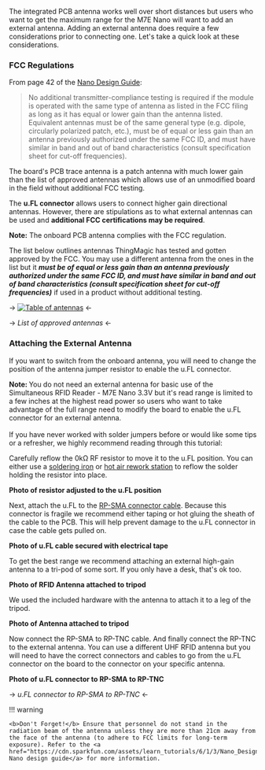 The integrated PCB antenna works well over short distances but users who want to get the maximum range for the M7E Nano will want to add an external antenna. Adding an external antenna does require a few considerations prior to connecting one. Let's take a quick look at these considerations. 

### FCC Regulations

From page 42 of the [Nano Design Guide](https://cdn.sparkfun.com/assets/learn_tutorials/6/1/3/Nano_Design_Guide_rev01E.pdf):

<blockquote>No additional transmitter-compliance testing is required if the module is operated with the same type of antenna as listed in the FCC filing as long as it has equal or lower gain than the antenna listed. Equivalent antennas must be of the same general type (e.g. dipole, circularly polarized patch, etc.), must be of equal or less gain than an antenna previously authorized under the same FCC ID, and must have similar in band and out of band characteristics (consult specification sheet for cut-off frequencies).</blockquote>

The board's PCB trace antenna is a patch antenna with much lower gain than the list of approved antennas which allows use of an unmodified board in the field without additional FCC testing.

The **u.FL connector** allows users to connect higher gain directional antennas. However, there are stipulations as to what external antennas can be used and **additional FCC certifications may be required**. 

<div class="alert alert-info">
    <b>Note:</b> The onboard PCB antenna complies with the FCC regulation.
</div>

The list below outlines antennas ThingMagic has tested and gotten approved by the FCC. You may use a different antenna from the ones in the list but it <b><i>must be of equal or less gain than an antenna previously authorized under the same FCC ID, and must have similar in band and out of band characteristics (consult specification sheet for cut-off frequencies)</i></b> if used in a product without additional testing.

-> [![Table of antennas](https://cdn.sparkfun.com/r/600-600/assets/learn_tutorials/6/1/3/List_of_Antennas.jpg)](https://cdn.sparkfun.com/assets/learn_tutorials/6/1/3/List_of_Antennas.jpg) <-

-> *List of approved antennas* <-

### Attaching the External Antenna

If you want to switch from the onboard antenna, you will need to change the position of the antenna jumper resistor to enable the u.FL connector.

 <div class="alert alert-info"><b>Note: </b> You do not need an external antenna for basic use of the Simultaneous RFID Reader - M7E Nano 3.3V but it's read range is limited to a few inches at the highest read power so users who want to take advantage of the full range need to modify the board to enable the u.FL connector for an external antenna. 
<br>
</br>
If you have never worked with solder jumpers before or would like some tips or a refresher, we highly recommend reading through this tutorial:
<!-- tutorial_big(664) -->
 </div>

Carefully reflow the 0k&ohm; RF resistor to move it to the u.FL position. You can either use a [soldering iron]() or [hot air rework station]() to reflow the solder holding the resistor into place.

**Photo of resistor adjusted to the u.FL position**

Next, attach the u.FL to the [RP-SMA connector cable](https://www.sparkfun.com/products/662). Because this connector is fragile we recommend either taping or hot gluing the sheath of the cable to the PCB. This will help prevent damage to the u.FL connector in case the cable gets pulled on.

**Photo of u.FL cable secured with electrical tape**

To get the best range we recommend attaching an external high-gain antenna to a tri-pod of some sort. If you only have a desk, that's ok too.

**Photo of RFID Antenna attached to tripod**

We used the included hardware with the antenna to attach it to a leg of the tripod. 

**Photo of Antenna attached to tripod**

Now connect the RP-SMA to RP-TNC cable. And finally connect the RP-TNC to the external antenna. You can use a different UHF RFID antenna but you will need to have the correct connectors and cables to go from the u.FL connector on the board to the connector on your specific antenna.

**Photo of u.FL connector to RP-SMA to RP-TNC**

-> *u.FL connector to RP-SMA to RP-TNC* <-


!!! warning

    <b>Don't Forget!</b> Ensure that personnel do not stand in the radiation beam of the antenna unless they are more than 21cm away from the face of the antenna (to adhere to FCC limits for long-term exposure). Refer to the <a href="https://cdn.sparkfun.com/assets/learn_tutorials/6/1/3/Nano_Design_Guide_rev01E.pdf">M7E Nano design guide</a> for more information.
